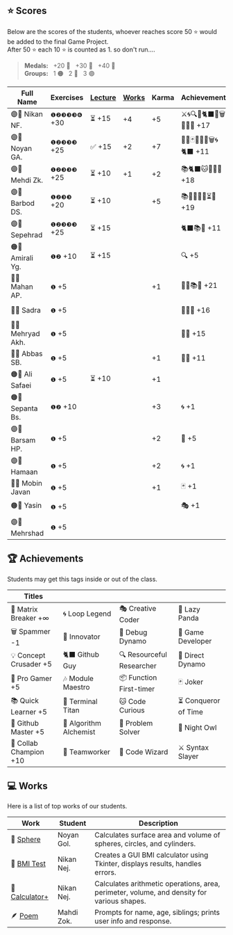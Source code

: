 ## ⭐ Scores

Below are the scores of the students, whoever reaches score 50 ⭐ would be added to the final Game Project.  
After 50 ⭐ each 10 ⭐ is counted as 1. so don't run....

> **Medals:** &nbsp; +20 🥉 &nbsp; +30 🥈 &nbsp; +40 🥇  
> **Groups:** &nbsp; 1 🟠 &nbsp; 2 🔵 &nbsp; 3 🟣

| Full Name         | Exercises    | [Lecture](/RESEARCH.md) | [Works](/works/) | Karma | Achievements             | Total                      |
| ----------------- | ------------ | ----------------------- | ---------------- | ----- | ------------------------ | -------------------------- |
| 🟣👾 Nikan NF.    | `❶❷❸❸❸❻` +30 | ⏳ +15                  | +4               | +5    | ⚔️🌀🔍🎯🐈‍⬛🔮🗑️🏀🎶🦉 +17 | $${\color{lightgreen}51}$$ |
| 🟣👾 Noyan GA.    | `❶❷❸❸❸` +25  | ✅ +15                  | +2               | +7    | 🚀🔮🃏👥🦉🏀🗑️🌀🐈‍⬛ +11   | $${\color{lightgreen}51}$$ |
| 🟣👾 Mehdi Zk.    | `❶❷❸❸❸` +25  | ⏳ +10                  | +1               | +2    | 📚🐈‍⬛🐱🔮🐙🏀 +18         | $${\color{lightgreen}50}$$ |
| 🟣👾 Barbod DS.   | `❶❷❸❸` +20   | ⏳ +10                  |                  | +5    | 📚🏀💡🌀👥⏳🐛 +19       | $${\color{lightgreen}50}$$ |
| 🟣👾 Sepehrad     | `❶❷❸❸❸` +25  | ⏳ +15                  |                  |       | 🐈‍⬛📚🏀 +11               | $${\color{lightgreen}50}$$ |
| 🟠🥉 Amirali Yg.  | `❶❷` +10     | ⏳ +15                  |                  |       | 🔍 +5                    | $${\color{lightgreen}30}$$ |
| 🔵🥉 Mahan AP.    | `❶` +5       |                         |                  | +1    | 🤝🧩📚🏀 +21             | $${\color{lightgreen}26}$$ |
| 🔵🥉 Sadra        | `❶` +5       |                         |                  |       | 🤝💡🏀 +16               | $${\color{lightgreen}21}$$ |
| 🔵🥔 Mehryad Akh. | `❶` +5       |                         |                  |       | 🤝🏀 +15                 | $${\color{lightgreen}20}$$ |
| 🔵🥔 Abbas SB.    | `❶` +5       |                         |                  | +1    | 🤝🧩 +11                 | $${\color{lightgreen}17}$$ |
| 🟠🥔 Ali Safaei   | `❶` +5       | ⏳ +10                  |                  | +1    |                          | $${\color{lightgreen}16}$$ |
| 🟠🥔 Sepanta Bs.  | `❶❷` +10     |                         |                  | +3    | 🌀 +1                    | $${\color{lightgreen}14}$$ |
| 🟣🥔 Barsam HP.   | `❶` +5       |                         |                  | +2    | 🏀 +5                    | $${\color{lightgreen}12}$$ |
| 🟣🥔 Hamaan       | `❶` +5       |                         |                  | +2    | 🌀 +1                    | $${\color{lightgreen}8}$$  |
| 🔵🥝 Mobin Javan  | `❶` +5       |                         |                  | +1    | 🃏 +1                    | $${\color{lightgreen}7}$$  |
| 🟠🥔 Yasin        | `❶` +5       |                         |                  |       | 🎭 +1                    | $${\color{lightgreen}6}$$  |
| 🟣🥔 Mehrshad     | `❶` +5       |                         |                  |       |                          | $${\color{lightgreen}5}$$  |

## 🏆 Achievements

Students may get this tags inside or out of the class.

| Titles                 |                        |                           |                      |
| ---------------------- | ---------------------- | ------------------------- | -------------------- |
| 💊 Matrix Breaker +∞   | 🌀 Loop Legend         | 🎭 Creative Coder         | 🐼 Lazy Panda        |
| 🗑️ Spammer -1          | 🚀 Innovator           | 🐛 Debug Dynamo           | 👾 Game Developer    |
| 💡 Concept Crusader +5 | 🐈‍⬛ Github Guy          | 🔍 Resourceful Researcher | 🎯 Direct Dynamo     |
| 🏀 Pro Gamer +5        | 🎶 Module Maestro      | 📦 Function First-timer   | 🃏 Joker             |
| 📚 Quick Learner +5    | 🔱 Terminal Titan      | 🐱 Code Curious           | ⏳ Conqueror of Time |
| 🐙 Github Master +5    | 🧪 Algorithm Alchemist | 🧩 Problem Solver         | 🦉 Night Owl         |
| 🤝 Collab Champion +10 | 👥 Teamworker          | 🔮 Code Wizard            | ⚔️ Syntax Slayer     |

## 💻 Works

Here is a list of top works of our students.

| Work                                        | Student    | Description                                                                                |
| ------------------------------------------- | ---------- | ------------------------------------------------------------------------------------------ |
| 🔮 [Sphere](/works/noyan_sphere.py)         | Noyan Gol. | Calculates surface area and volume of spheres, circles, and cylinders.                     |
| 💪 [BMI Test](/works/nikan_bmi_gui.py)      | Nikan Nej. | Creates a GUI BMI calculator using Tkinter, displays results, handles errors.              |
| 🧮 [Calculator+](/works/nikan_calc_plus.py) | Nikan Nej. | Calculates arithmetic operations, area, perimeter, volume, and density for various shapes. |
| 🪶 [Poem](/works/mahdi_family.py)           | Mahdi Zok. | Prompts for name, age, siblings; prints user info and response.                            |
